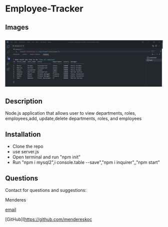 # Employee-Tracker

 ## Images
  ![ScreenShot](Screenshot.png)
-----

  ## Description
   Node.js application that allows user to view departments, roles, employees,add, update,delete departments, roles, and employees

  <a name="installation"></a>
  ## Installation

  - Clone the repo
  - use server.js
  - Open terminal and run "npm init"
  - Run "npm i mysql2",i console.table --save","npm i inquirer",,"npm start"

  <a name="contact"></a>
  ## Questions
  Contact for questions and suggestions:

  Menderes

  [email](mailto:mndrs.kc@gmail.com)

  [GitHub](https://github.com/mendereskoc